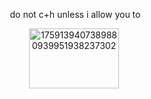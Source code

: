 <p align="center">‎ do not c+h unless i allow you to

<p align="center"><img width="144.5" height="96.25" alt="1759139407389880939951938237302" src="https://github.com/user-attachments/assets/548484b7-d7b9-47d7-9428-e0c50a5a19c3" />


